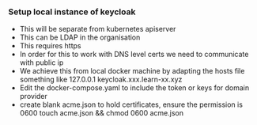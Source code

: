 ### Setup local instance of keycloak

- This will be separate from kubernetes apiserver
- This can be LDAP in the organisation
- This requires https
- In order for this to work with DNS level certs we need to communicate with public ip
- We achieve this from local docker machine by adapting the hosts file something like 127.0.0.1 keycloak.xxx.learn-xx.xyz
- Edit the docker-compose.yaml to include the token or keys for domain provider
- create blank acme.json to hold certificates, ensure the permission is 0600 touch acme.json && chmod 0600 acme.json